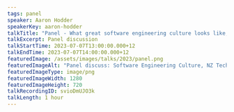 ```yaml
---
tags: panel
speaker: Aaron Hodder
speakerKey: aaron-hodder
talkTitle: "Panel - What great software engineering culture looks like, and how Kiwis have done it?"
talkExcerpt: Panel discussion
talkStartTime: 2023-07-07T13:00:00.000+12
talkEndTime: 2023-07-07T14:00:00.000+12
featuredImage: /assets/images/talks/2023/panel.png
featuredImageAlt: "Panel discuss: Software Engineering Culture, NZ Tech Rally. Photos of four diverse panellists below"
featuredImageType: image/png
featuredImageWidth: 1280
featuredImageHeight: 720
talkRecordingID: svioDmUJO3k
talkLength: 1 hour
---
```

